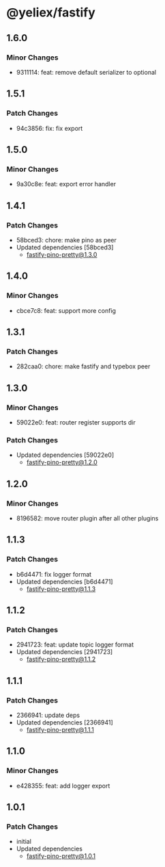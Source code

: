 # @yeliex/fastify

## 1.6.0

### Minor Changes

- 9311114: feat: remove default serializer to optional

## 1.5.1

### Patch Changes

- 94c3856: fix: fix export

## 1.5.0

### Minor Changes

- 9a30c8e: feat: export error handler

## 1.4.1

### Patch Changes

- 58bced3: chore: make pino as peer
- Updated dependencies [58bced3]
  - fastify-pino-pretty@1.3.0

## 1.4.0

### Minor Changes

- cbce7c8: feat: support more config

## 1.3.1

### Patch Changes

- 282caa0: chore: make fastify and typebox peer

## 1.3.0

### Minor Changes

- 59022e0: feat: router register supports dir

### Patch Changes

- Updated dependencies [59022e0]
  - fastify-pino-pretty@1.2.0

## 1.2.0

### Minor Changes

- 8196582: move router plugin after all other plugins

## 1.1.3

### Patch Changes

- b6d4471: fix logger format
- Updated dependencies [b6d4471]
  - fastify-pino-pretty@1.1.3

## 1.1.2

### Patch Changes

- 2941723: feat: update topic logger format
- Updated dependencies [2941723]
  - fastify-pino-pretty@1.1.2

## 1.1.1

### Patch Changes

- 2366941: update deps
- Updated dependencies [2366941]
  - fastify-pino-pretty@1.1.1

## 1.1.0

### Minor Changes

- e428355: feat: add logger export

## 1.0.1

### Patch Changes

- initial
- Updated dependencies
  - fastify-pino-pretty@1.0.1
